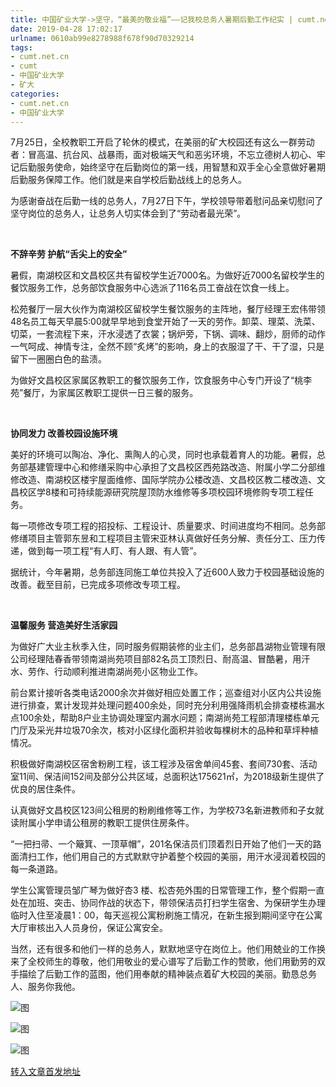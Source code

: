 ```yaml
---
title: 中国矿业大学->坚守，“最美的敬业福”——记我校总务人暑期后勤工作纪实 | cumt.net.cn
date: 2019-04-28 17:02:17
urlname: 0610ab99e8278988f678f90d70329214
tags: 
- cumt.net.cn
- cumt
- 中国矿业大学
- 矿大
categories:
- cumt.net.cn
- 中国矿业大学
---
```


7月25日，全校教职工开启了轮休的模式，在美丽的矿大校园还有这么一群劳动者：冒高温、抗台风、战暴雨，面对极端天气和恶劣环境，不忘立德树人初心、牢记后勤服务使命，始终坚守在后勤岗位的第一线，用智慧和双手全心全意做好暑期后勤服务保障工作。他们就是来自学校后勤战线上的总务人。

为感谢奋战在后勤一线的总务人，7月27日下午，学校领导带着慰问品亲切慰问了坚守岗位的总务人，让总务人切实体会到了“劳动者最光荣”。

  

**不辞辛劳 护航“舌尖上的安全”**

暑假，南湖校区和文昌校区共有留校学生近7000名。为做好近7000名留校学生的餐饮服务工作，总务部饮食服务中心选派了116名员工奋战在饮食一线上。

松苑餐厅一层大伙作为南湖校区留校学生餐饮服务的主阵地，餐厅经理王宏伟带领48名员工每天早晨5:00就早早地到食堂开始了一天的劳作。卸菜、理菜、洗菜、切菜，一套流程下来，汗水浸透了衣裳；锅炉旁，下锅、调味、翻炒，厨师的动作一气呵成、神情专注，全然不顾“炙烤”的影响，身上的衣服湿了干、干了湿，只是留下一圈圈白色的盐渍。

为做好文昌校区家属区教职工的餐饮服务工作，饮食服务中心专门开设了“桃李苑”餐厅，为家属区教职工提供一日三餐的服务。

  

**协同发力 改善校园设施环境**

美好的环境可以陶冶、净化、熏陶人的心灵，同时也承载着育人的功能。暑假，总务部基建管理中心和修缮采购中心承担了文昌校区西苑路改造、附属小学二分部维修改造、南湖校区楼宇屋面维修、国际学院办公楼改造、文昌校区教二楼改造、文昌校区学8楼和可持续能源研究院屋顶防水维修等多项校园环境修购专项工程任务。

每一项修改专项工程的招投标、工程设计、质量要求、时间进度均不相同。总务部修缮项目主管郭东昱和工程项目主管宋亚林认真做好任务分解、责任分工、压力传递，做到每一项工程“有人盯、有人跟、有人管”。

据统计，今年暑期，总务部连同施工单位共投入了近600人致力于校园基础设施的改善。截至目前，已完成多项修改专项工程。

  

**温馨服务 营造美好生活家园**

为做好广大业主秋季入住，同时服务假期装修的业主们，总务部昌湖物业管理有限公司经理陆春香带领南湖尚苑项目部82名员工顶烈日、耐高温、冒酷暑，用汗水、劳作、行动顺利推进南湖尚苑小区物业工作。

前台累计接听各类电话2000余次并做好相应处置工作；巡查组对小区内公共设施进行排查，累计发现并处理问题400余处，同时充分利用强降雨机会排查楼栋漏水点100余处，帮助8户业主协调处理室内漏水问题；南湖尚苑工程部清理楼栋单元门厅及采光井垃圾70余次，核对小区绿化面积并验收每棵树木的品种和草坪种植情况。

积极做好南湖校区宿舍粉刷工程，该工程涉及宿舍单间45套、套间730套、活动室11间、保洁间152间及部分公共区域，总面积达175621㎡，为2018级新生提供了优良的居住条件。

认真做好文昌校区123间公租房的粉刷维修等工作，为学校73名新进教师和子女就读附属小学申请公租房的教职工提供住房条件。

“一把扫帚、一个簸箕、一顶草帽”，201名保洁员们顶着烈日开始了他们一天的路面清扫工作，他们用自己的方式默默守护着整个校园的美丽，用汗水浸润着校园的每一条道路。

学生公寓管理员邹广琴为做好杏3 楼、松杏苑外围的日常管理工作，整个假期一直处在加班、突击、协同作战的状态下，带领保洁员打扫学生宿舍、为保研学生办理临时入住至凌晨1：00，每天巡视公寓粉刷施工情况，在新生报到期间坚守在公寓大厅审核出入人员身份，保证公寓安全。

当然，还有很多和他们一样的总务人，默默地坚守在岗位上。他们用兢业的工作换来了全校师生的尊敬，他们用敬业的爱心谱写了后勤工作的赞歌，他们用勤劳的双手描绘了后勤工作的蓝图，他们用奉献的精神装点着矿大校园的美丽。勤恳总务人、服务你我他。

![图](http://xwzx.cumt.edu.cn/_upload/article/images/23/1a/49fd625d42298add8bff2fb23370/bccc2554-4e96-4bb8-99a7-32eed061db95.jpg)

![图](http://xwzx.cumt.edu.cn/_upload/article/images/23/1a/49fd625d42298add8bff2fb23370/72c455a8-b04f-431e-b037-50ef7fbe4cdd.jpg)

![图](http://xwzx.cumt.edu.cn/_upload/article/images/23/1a/49fd625d42298add8bff2fb23370/53144eb2-32ba-426d-abaa-9704ec4faa8b.jpg)

[转入文章首发地址](http://xwzx.cumt.edu.cn/4d/a2/c521a478626/page.htm)